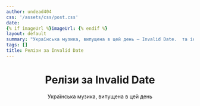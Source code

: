 ```yaml
---
author: undead404
css: '/assets/css/post.css'
date: 
{% if imageUrl %}imageUrl: {% endif %}
layout: default
summary: "Українська музика, випущена в цей день – Invalid Date.  та інші"
tags: []
title: Релізи за Invalid Date
---
```


<main class="main-content">
  <header>
    <h1>Релізи за <time datetime="">Invalid Date</time></h1>
    <p class="summary">Українська музика, випущена в цей день</p>
      <ul class="tags">
      </ul>
  </header>
  <section class="releases">
  </section>
</main>